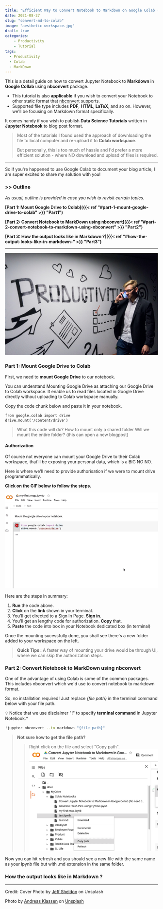 ```yaml
---
title: "Efficient Way to Convert Notebook to Markdown on Google Colab (Without Download and Reupload)"
date: 2021-08-27
slug: "convert-md-to-colab"
image: "aesthetic-workspace.jpg"
draft: true
categories:
    - Productivity
    - Tutorial
tags:
  - Productivity
  - Colab
  - MarkDown
---
```

This is a detail guide on how to convert Jupyter Notebook to **Markdown** in **Google Collab** using **nbconvert** package.

* This tutorial is also **applicable** if you wish to convert your Notebook to other static format that [nbconvert](https://nbconvert.readthedocs.io/en/latest/) supports. 
* Supported file type includes **PDF**, **HTML**, **LaTeX**, and so on. However, we'll be focusing on Markdown format specifically.


It comes handy if you wish to publish **Data Science Tutorials** written in **Jupyter Notebook** to blog post format.

> Most of the tutorials I found used the approach of downloading the file to local computer and re-upload it to **Colab workspace**. 
>
>But personally, this is too much of hassle and I'd prefer a more efficient solution - where NO download and upload of files is required.

---

So if you're happened to use Google Colab to document your blog article, I am super excited to share my solution with you!

### >> Outline
*As usual, outline is provided in case you wish to revisit certain topics.*

**[Part 1: Mount Google Drive to Colab]({{< ref "#part-1-mount-google-drive-to-colab" >}} "Part1")**

**[Part 2: Convert Notebook to MarkDown using nbconvert]({{< ref "#part-2-convert-notebook-to-markdown-using-nbconvert" >}} "Part2")**
 
**[Part 3: How the output looks like in Markdown ?]({{< ref "#how-the-output-looks-like-in-markdown-" >}} "Part3")**

---
![Be Productive.](productivity.jpg)

### Part 1: Mount Google Drive to Colab
First, we need to **mount Google Drive** to our notebook. 

You can understand Mounting Google Drive as attaching our Google Drive to Colab workspace. It enable us to read files located in Google Drive directly without uploading to Colab workspace manually.

Copy the code chunk below and paste it in your notebook.

```
from google.colab import drive
drive.mount('/content/drive')
```

> What this code will do?
> How to mount only a shared folder
> Will we mount the entire folder? (this can open a new blogpost)

#### Authorization
Of course not everyone can mount your Google Drive to their Colab workspace, that'll be exposing your personal data, which is a BIG NO NO. 

Here is where we'll need to provide authorisation if we were to mount drive programmatically. 

**Click on the GIF below to follow the steps.**

![Steps to authorise Google to Mount Drive to Colab.](mount_gdrive.gif)

Here are the steps in summary:
1. **Run** the code above.
2. **Click** on the **link** shown in your terminal. 
3. You'll get directed to a Sign In Page. **Sign in**.
4. You'll get an lengthy code for authorization. **Copy** that.
5. **Paste** the code into box in your Notebook dedicated box (in terminal)

Once the mounting sucessfully done, you shall see there's a new folder added to your workspace on the left.


> **Quick Tips :**
> A faster way of mounting your drive would be through UI, where we can skip the authorization steps.

### Part 2: Convert Notebook to MarkDown using nbconvert

One of the advantage of using Colab is some of the common packages. This includes nbconvert which we'd use to convert notebook to markdown format. 

So, no installation required! Just replace *{file path}* in the terminal command below with your file path. 

💡  Notice that we use disclaimer "!" to specify **terminal command** in Jupyter Notebook.*
```bash
!jupyter nbconvert --to markdown "{file path}"
```

> **Not sure how to get the file path?**
>> Right click on the file and select "Copy path".
> ![](mounted_drive_colab.png)

Now you can hit refresh and you should see a new file with the same name as your ipynb file but with .md extension in the same folder.

### How the output looks like in Markdown ?



---

Credit: Cover Photo by [Jeff Sheldon](https://unsplash.com/@ugmonk?utm_source=unsplash&utm_medium=referral&utm_content=creditCopyText) on Unsplash

Photo by <a href="https://unsplash.com/@schmaendels?utm_source=unsplash&utm_medium=referral&utm_content=creditCopyText">Andreas Klassen</a> on <a href="https://unsplash.com/s/photos/efficient?utm_source=unsplash&utm_medium=referral&utm_content=creditCopyText">Unsplash</a>
  